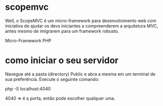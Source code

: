 # scopemvc
Well, o ScopeMVC é um micro-framework para desenvolvimento web com iniciativa de ajudar os devs iniciantes a compreenderem a arquitetura MVC, antes mesmo de imigrarem para um framework robusto.

Micro-Framework PHP

# como iniciar o seu servidor

Navegue até a pasta (directory) Public e abra a mesma em um terminal de sua preferência.
Execute o seguinte  comando:

php -S localhost:4040

4040 => é a porta, então pode escolher qualquer uma.
